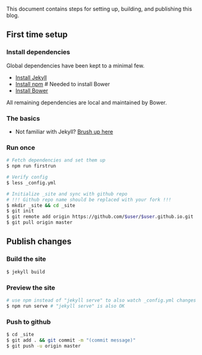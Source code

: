 This document contains steps for setting up, building, and publishing this blog.

## First time setup

### Install dependencies

Global dependencies have been kept to a minimal few.

* [Install Jekyll](http://jekyllrb.com/docs/installation/)
* [Install npm](https://docs.npmjs.com/getting-started/installing-node) # Needed to install Bower
* [Install Bower](http://bower.io/#install-bower)

All remaining dependencies are local and maintained by Bower.

### The basics

* Not familiar with Jekyll? [Brush up here](http://jekyllrb.com/docs/home/)

### Run once
```bash
# Fetch dependencies and set them up
$ npm run firstrun

# Verify config
$ less _config.yml

# Initialize _site and sync with github repo
# !!! Github repo name should be replaced with your fork !!!
$ mkdir _site && cd _site
$ git init
$ git remote add origin https://github.com/$user/$user.github.io.git
$ git pull origin master
```

## Publish changes

### Build the site
```bash
$ jekyll build
```

### Preview the site
```bash
# use npm instead of "jekyll serve" to also watch _config.yml changes
$ npm run serve # "jekyll serve" is also OK
```

### Push to github
```bash
$ cd _site
$ git add . && git commit -m "(commit message)"
$ git push -u origin master
```
